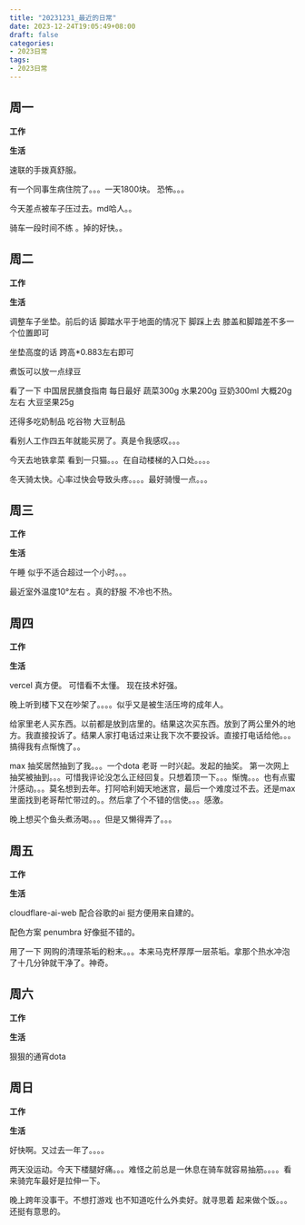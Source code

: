 ```yaml
---
title: "20231231_最近的日常"
date: 2023-12-24T19:05:49+08:00
draft: false
categories:
- 2023日常
tags:
- 2023日常
---
```



## 周一

**工作**



**生活**

速联的手拨真舒服。

有一个同事生病住院了。。。一天1800块。 恐怖。。。

今天差点被车子压过去。md哈人。。

骑车一段时间不练 。掉的好快。。



## 周二

**工作**



**生活**

调整车子坐垫。前后的话 脚踏水平于地面的情况下 脚踩上去 膝盖和脚踏差不多一个位置即可

坐垫高度的话 跨高*0.883左右即可

煮饭可以放一点绿豆 

看了一下 中国居民膳食指南  每日最好 蔬菜300g 水果200g 豆奶300ml 大概20g左右 大豆坚果25g

还得多吃奶制品 吃谷物 大豆制品

看别人工作四五年就能买房了。真是令我感叹。。。

今天去地铁拿菜 看到一只猫。。。在自动楼梯的入口处。。。。

冬天骑太快。心率过快会导致头疼。。。。最好骑慢一点。。。





## 周三


**工作**



**生活**

午睡 似乎不适合超过一个小时。。。

最近室外温度10°左右 。真的舒服 不冷也不热。



## 周四


**工作**



**生活**

vercel 真方便。 可惜看不太懂。 现在技术好强。

晚上听到楼下又在吵架了。。。。似乎又是被生活压垮的成年人。

给家里老人买东西。以前都是放到店里的。结果这次买东西。放到了两公里外的地方。我直接投诉了。结果人家打电话过来让我下次不要投诉。直接打电话给他。。。搞得我有点惭愧了。。

max 抽奖居然抽到了我。。。一个dota 老哥 一时兴起。发起的抽奖。 第一次网上抽奖被抽到。。。可惜我评论没怎么正经回复。只想着顶一下。。。惭愧。。。也有点蜜汁感动。。。莫名想到去年。打阿哈利姆天地迷宫，最后一个难度过不去。还是max里面找到老哥帮忙带过的。。然后拿了个不错的信使。。。感激。

晚上想买个鱼头煮汤喝。。。但是又懒得弄了。。。



## 周五


**工作**



**生活**

cloudflare-ai-web 配合谷歌的ai 挺方便用来自建的。

配色方案 penumbra 好像挺不错的。

用了一下 网购的清理茶垢的粉末。。。本来马克杯厚厚一层茶垢。拿那个热水冲泡了十几分钟就干净了。神奇。

## 周六


**工作**



**生活**

狠狠的通宵dota

## 周日


**工作**



**生活**


好快啊。又过去一年了。。。。

两天没运动。今天下楼腿好痛。。。难怪之前总是一休息在骑车就容易抽筋。。。。看来骑完车最好是拉伸一下。

晚上跨年没事干。不想打游戏 也不知道吃什么外卖好。就寻思着 起来做个饭。。。还挺有意思的。


